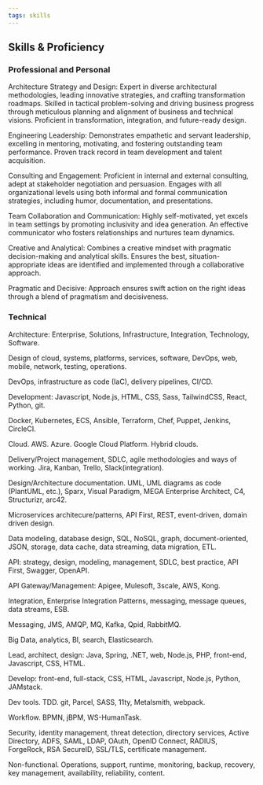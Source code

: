 ```yaml
---
tags: skills
---
```


## Skills & Proficiency

### Professional and Personal

Architecture Strategy and Design: Expert in diverse architectural methodologies, leading innovative strategies, and crafting transformation roadmaps. Skilled in tactical problem-solving and driving business progress through meticulous planning and alignment of business and technical visions. Proficient in transformation, integration, and future-ready design.

Engineering Leadership: Demonstrates empathetic and servant leadership, excelling in mentoring, motivating, and fostering outstanding team performance. Proven track record in team development and talent acquisition.

Consulting and Engagement: Proficient in internal and external consulting, adept at stakeholder negotiation and persuasion. Engages with all organizational levels using both informal and formal communication strategies, including humor, documentation, and presentations.

Team Collaboration and Communication: Highly self-motivated, yet excels in team settings by promoting inclusivity and idea generation. An effective communicator who fosters relationships and nurtures team dynamics.

Creative and Analytical: Combines a creative mindset with pragmatic decision-making and analytical skills. Ensures the best, situation-appropriate ideas are identified and implemented through a collaborative approach.

Pragmatic and Decisive: Approach ensures swift action on the right ideas through a blend of pragmatism and decisiveness.

<!-- Architecture Strategy and Design. Experienced in a variety of architectural methods, frameworks and approaches. Experience in spearheading new strategies, and developing roadmaps. Pragmatic, drops down to tactical approaches if and when necessary. Works with the business to help discover, develop and drive the business forward. Gets down in the weeds when necessary to ensure shorter term goals are met. Extensive experience in transformation, integration, architecting for change, designing for optimisation and the future; including business and technical areas. Always considers Business and Technical alignment. -->
<!---->
<!-- Engineering Leadership. Is an empathetic, servant leader. Mentoring, guiding and motivating people. Shaping and supporting collaborative teams to be excellent. Building, interviewing, hiring, growing teams. -->
<!---->
<!-- Consulting and Engagement. Experienced with both internal and external (client-facing) consultation. Engaging with appropriate stakeholders to negotiate or convince as necessary. Experienced engaging with users, engineers and architects, managers and C-level executives. Often using humour or a lighter touch, but using formal approaches and accompanying documentation, presentations and talks as necessary.  -->
<!---->
<!-- Team. Collaboration. Communication. While self-driven, thrives working with teams. Always engages with people and teams to be inclusive, to help ignite ideas. An effective communicator, nurtures people and teams. Builds and develops relationships across the organisation. -->
<!---->
<!-- Creative. Pragmatic. Imaginative. Thorough. Decisive. A broad range of skills, knowledge and experience; systems, analytical thinking; and a creative, imaginative outlook with a collaborative and inclusive approach ensures that the best ideas are brought forward. Pragmatism and decisiveness ensures that the appropriate ideas&mdash;for the situation&mdash;are acted upon. -->

### Technical

Architecture: Enterprise, Solutions, Infrastructure, Integration, Technology, Software.

Design of cloud, systems, platforms, services, software, DevOps, web, mobile, network, testing, operations.

DevOps, infrastructure as code (IaC), delivery pipelines, CI/CD.

Development: Javascript, Node.js, HTML, CSS, Sass, TailwindCSS, React, Python, git.

Docker, Kubernetes, ECS, Ansible, Terraform, Chef, Puppet, Jenkins, CircleCI.

Cloud. AWS. Azure. Google Cloud Platform. Hybrid clouds.

Delivery/Project management, SDLC, agile methodologies and ways of working. Jira, Kanban, Trello, Slack(integration).

Design/Architecture documentation. UML, UML diagrams as code (PlantUML, etc.), Sparx, Visual Paradigm, MEGA Enterprise Architect, C4, Structurizr, arc42.

Microservices architecure/patterns, API First, REST, event-driven, domain driven design.

Data modeling, database design, SQL, NoSQL, graph, document-oriented, JSON, storage, data cache, data streaming, data migration, ETL.

API: strategy, design, modeling, management, SDLC, best practice, API First, Swagger, OpenAPI.

API Gateway/Management: Apigee, Mulesoft, 3scale, AWS, Kong.

Integration, Enterprise Integration Patterns, messaging, message queues, data streams, ESB.

Messaging, JMS, AMQP, MQ, Kafka, Qpid, RabbitMQ.

Big Data, analytics, BI, search, Elasticsearch.

Lead, architect, design: Java, Spring, .NET, web, Node.js, PHP, front-end, Javascript, CSS, HTML.

Develop: front-end, full-stack, CSS, HTML, Javascript, Node.js, Python, JAMstack.

Dev tools. TDD. git, Parcel, SASS, 11ty, Metalsmith, webpack.

Workflow. BPMN, jBPM, WS-HumanTask.

Security, identity management, threat detection, directory services, Active Directory, ADFS, SAML, LDAP, OAuth, OpenID Connect, RADIUS, ForgeRock, RSA SecureID, SSL/TLS, certificate management.

Non-functional. Operations, support, runtime, monitoring, backup, recovery, key management, availability, reliability, content.
